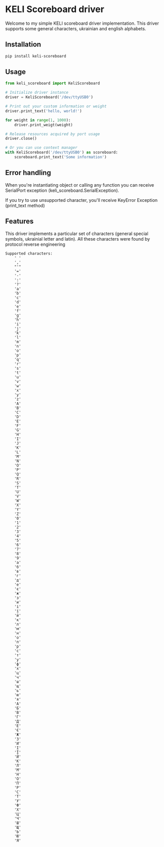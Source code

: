 # KELI Scoreboard driver

Welcome to my simple KELI scoreboard driver implementation. This driver supports some general characters, 
ukrainian and english alphabets.

## Installation 
```sh
pip install keli-scoreboard
```

## Usage

```python
from keli_scoreboard import KeliScoreboard

# Initialize driver instance
driver = KeliScoreboard('/dev/ttyUSB0')

# Print out your custom information or weight
driver.print_text('hello, world!')

for weight in range(1, 1000):
    driver.print_weigt(weight)

# Release resources acquired by port usage
driver.close()

# Or you can use context manager
with KeliScoreboard('/dev/ttyUSB0') as scoreboard:
    scoreboard.print_text('Some information')
```

## Error handling
When you're instantiating object or calling any function you can receive SerialPort exception (keli_scoreboard.SerialException).

If you try to use unsupported character, you'll receive KeyError Exception (print_text method)

## Features

This driver implements a particular set of characters (general special symbols, ukrainial letter and latin).
All these characters were found by protocol reverse engineering
```text
Supported characters:
    ' '
    ','
    "'" 
    '='
    '-' 
    ':'
    '?'
    'a'
    'b'
    'c'
    'd'
    'e'
    'f'
    'g'
    'h'
    'i'
    'j'
    'k'
    'l'
    'm'
    'n'
    'o'
    'p'
    'q'
    'r'
    's'
    't'
    'u'
    'v'
    'w'
    'x'
    'y'
    'z'
    'A'
    'B'
    'C'
    'D'
    'E'
    'F'
    'G'
    'H'
    'I'
    'J'
    'K'
    'L'
    'M'
    'N'
    'O'
    'P'
    'Q'
    'R'
    'S'
    'T'
    'U'
    'V'
    'W'
    'X'
    'Y'
    'Z'
    '0'
    '1'
    '2'
    '3'
    '4'
    '5'
    '6'
    '7'
    '8'
    '9'
    'а'
    'б'
    'в'
    'г'
    'д'
    'е'
    'є'
    'ж'
    'з'
    'и'
    'і'
    'ї'
    'й'
    'к'
    'л'
    'м'
    'н'
    'о'
    'п'
    'р'
    'с'
    'т'
    'у'
    'ф'
    'х'
    'ц'
    'ч'
    'ш'
    'щ'
    'ь'
    'ю'
    'я'
    'А'
    'Б'
    'В'
    'Г'
    'Д'
    'Е'
    'Є'
    'Ж'
    'З'
    'И'
    'І'
    'Ї'
    'Й'
    'К'
    'Л'
    'М'
    'Н'
    'О'
    'П'
    'Р'
    'С'
    'Т'
    'У'
    'Ф'
    'Х'
    'Ц'
    'Ч'
    'Ш'
    'Щ'
    'Ь'
    'Ю'
    'Я'
```
